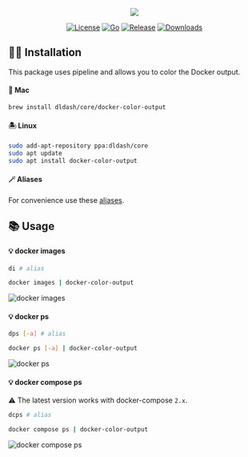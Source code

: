 <p align="center"><img src="https://user-images.githubusercontent.com/5787193/161379988-21c856ef-839a-433e-b014-e81042adac6d.png"></p>

<p align="center">
<a href="https://opensource.org/licenses/MIT"><img src="https://img.shields.io/badge/License-MIT-blue.svg" alt="License"></a>
<a href="https://go.dev"><img src="https://img.shields.io/github/go-mod/go-version/devemio/docker-color-output" alt="Go"></a>
<a href="https://github.com/devemio/docker-color-output/releases"><img src="https://img.shields.io/github/v/release/devemio/docker-color-output" alt="Release"></a>
<a href="https://github.com/devemio/docker-color-output/releases"><img src="https://img.shields.io/github/downloads/devemio/docker-color-output/total" alt="Downloads"></a>
</p>


## 👨‍💻 Installation

This package uses pipeline and allows you to color the Docker output.

#### 🍏 Mac

```bash
brew install dldash/core/docker-color-output
```

#### 🏝 Linux

```bash
sudo add-apt-repository ppa:dldash/core
sudo apt update
sudo apt install docker-color-output
```

#### 🪄 Aliases

For convenience use these [aliases](bash/aliases.sh).

## 📚 Usage

#### 💡 docker images

```bash
di # alias
```

```bash
docker images | docker-color-output
```

![docker images](https://user-images.githubusercontent.com/5787193/93581956-7ae7f580-f9aa-11ea-8f81-d6922e1ca892.png)

#### 💡 docker ps

```bash
dps [-a] # alias
```

```bash
docker ps [-a] | docker-color-output
```

![docker ps](https://user-images.githubusercontent.com/5787193/93581144-69521e00-f9a9-11ea-86bb-c23d7879c689.png)

#### 💡 docker compose ps

⚠️ The latest version works with docker-compose `2.x`.

```bash
dcps # alias
```

```bash
docker compose ps | docker-color-output
```

![docker compose ps](https://user-images.githubusercontent.com/5787193/93630916-7267dd00-f9f3-11ea-9521-e69152fa86f1.png)
